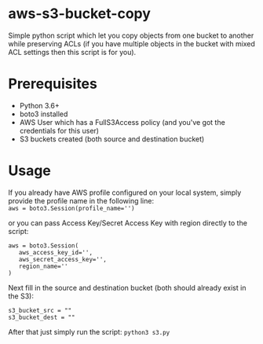# aws-s3-bucket-copy
Simple python script which let you copy objects from one bucket to another while preserving ACLs (if you have multiple objects in the bucket with mixed ACL settings then this script is for you).

# Prerequisites
* Python 3.6+
* boto3 installed
* AWS User which has a FullS3Access policy (and you've got the credentials for this user)
* S3 buckets created (both source and destination bucket)

# Usage
If you already have AWS profile configured on your local system, simply provide the profile name in the following line:  
`aws = boto3.Session(profile_name='')`

or you can pass Access Key/Secret Access Key with region directly to the script:
```
aws = boto3.Session(
   aws_access_key_id='',
   aws_secret_access_key='',
   region_name=''
)
```

Next fill in the source and destination bucket (both should already exist in the S3):
```
s3_bucket_src = ""
s3_bucket_dest = ""
```

After that just simply run the script: `python3 s3.py`

